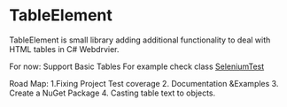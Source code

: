 # TableElement
TableElement is small library adding additional functionality to deal with HTML tables in C# Webdrvier.

For now:
Support Basic Tables
For example check class [SeleniumTest](https://github.com/mwyrodek/TableElement/blob/master/TableElementTests/SeleniumTests.cs)

Road Map:
1.Fixing Project Test coverage
2. Documentation &Examples
3. Create a NuGet Package
4. Casting table text to objects.
